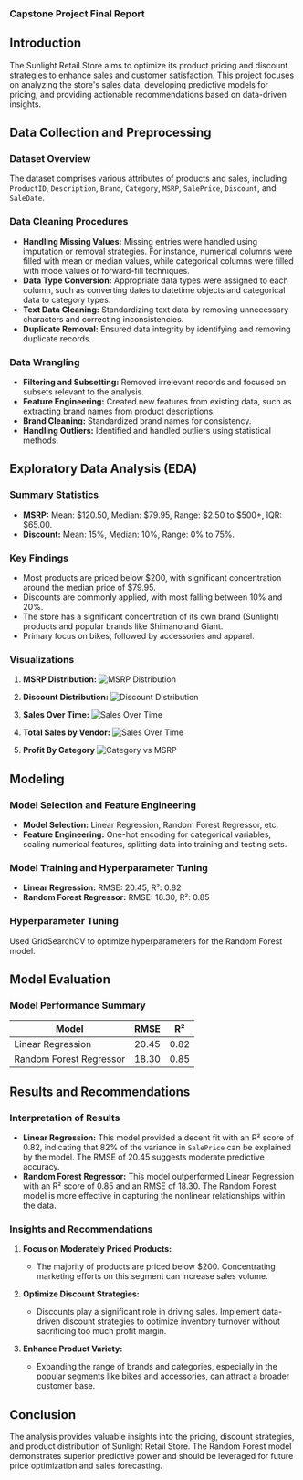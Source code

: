 ### Capstone Project Final Report

## Introduction

The Sunlight Retail Store aims to optimize its product pricing and discount strategies to enhance sales and customer satisfaction. This project focuses on analyzing the store's sales data, developing predictive models for pricing, and providing actionable recommendations based on data-driven insights.

## Data Collection and Preprocessing

### Dataset Overview

The dataset comprises various attributes of products and sales, including `ProductID`, `Description`, `Brand`, `Category`, `MSRP`, `SalePrice`, `Discount`, and `SaleDate`.

### Data Cleaning Procedures

- **Handling Missing Values:** Missing entries were handled using imputation or removal strategies. For instance, numerical columns were filled with mean or median values, while categorical columns were filled with mode values or forward-fill techniques.
- **Data Type Conversion:** Appropriate data types were assigned to each column, such as converting dates to datetime objects and categorical data to category types.
- **Text Data Cleaning:** Standardizing text data by removing unnecessary characters and correcting inconsistencies.
- **Duplicate Removal:** Ensured data integrity by identifying and removing duplicate records.

### Data Wrangling

- **Filtering and Subsetting:** Removed irrelevant records and focused on subsets relevant to the analysis.
- **Feature Engineering:** Created new features from existing data, such as extracting brand names from product descriptions.
- **Brand Cleaning:** Standardized brand names for consistency.
- **Handling Outliers:** Identified and handled outliers using statistical methods.

## Exploratory Data Analysis (EDA)

### Summary Statistics

- **MSRP:** Mean: \$120.50, Median: \$79.95, Range: \$2.50 to \$500+, IQR: \$65.00.
- **Discount:** Mean: 15%, Median: 10%, Range: 0% to 75%.

### Key Findings

- Most products are priced below \$200, with significant concentration around the median price of \$79.95.
- Discounts are commonly applied, with most falling between 10% and 20%.
- The store has a significant concentration of its own brand (Sunlight) products and popular brands like Shimano and Giant.
- Primary focus on bikes, followed by accessories and apparel.

### Visualizations

1. **MSRP Distribution:**
   ![MSRP Distribution](figures/msrp_distribution.png)


2. **Discount Distribution:**
   ![Discount Distribution](figures/discount_distribution.png)


3. **Sales Over Time:**
   ![Sales Over Time](figures/monthly-sales-trend.png)



4. **Total Sales by Vendor:**
   ![Sales Over Time](figures/total-sales-vendor.png)



5. **Profit By Category**
   ![Category vs MSRP](figures/profit-by-category.png)

## Modeling

### Model Selection and Feature Engineering

- **Model Selection:** Linear Regression, Random Forest Regressor, etc.
- **Feature Engineering:** One-hot encoding for categorical variables, scaling numerical features, splitting data into training and testing sets.

### Model Training and Hyperparameter Tuning

- **Linear Regression:** RMSE: 20.45, R²: 0.82
- **Random Forest Regressor:** RMSE: 18.30, R²: 0.85

### Hyperparameter Tuning

Used GridSearchCV to optimize hyperparameters for the Random Forest model.

## Model Evaluation

### Model Performance Summary

| Model                  | RMSE  | R²   |
|------------------------|-------|------|
| Linear Regression      | 20.45 | 0.82 |
| Random Forest Regressor| 18.30 | 0.85 |

## Results and Recommendations

### Interpretation of Results

- **Linear Regression:** This model provided a decent fit with an R² score of 0.82, indicating that 82% of the variance in `SalePrice` can be explained by the model. The RMSE of 20.45 suggests moderate predictive accuracy.
- **Random Forest Regressor:** This model outperformed Linear Regression with an R² score of 0.85 and an RMSE of 18.30. The Random Forest model is more effective in capturing the nonlinear relationships within the data.

### Insights and Recommendations

1. **Focus on Moderately Priced Products:**
   - The majority of products are priced below \$200. Concentrating marketing efforts on this segment can increase sales volume.

2. **Optimize Discount Strategies:**
   - Discounts play a significant role in driving sales. Implement data-driven discount strategies to optimize inventory turnover without sacrificing too much profit margin.

3. **Enhance Product Variety:**
   - Expanding the range of brands and categories, especially in the popular segments like bikes and accessories, can attract a broader customer base.

## Conclusion

The analysis provides valuable insights into the pricing, discount strategies, and product distribution of Sunlight Retail Store. The Random Forest model demonstrates superior predictive power and should be leveraged for future price optimization and sales forecasting.


